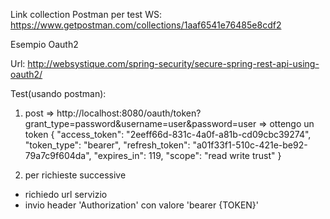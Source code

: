 Link collection Postman per test WS:
https://www.getpostman.com/collections/1aaf6541e76485e8cdf2


Esempio Oauth2

Url:
http://websystique.com/spring-security/secure-spring-rest-api-using-oauth2/

Test(usando postman):
1. post => http://localhost:8080/oauth/token?grant_type=password&username=user&password=user
 => ottengo un token
	 {
	    "access_token": "2eeff66d-831c-4a0f-a81b-cd09cbc39274",
	    "token_type": "bearer",
	    "refresh_token": "a01f33f1-510c-421e-be92-79a7c9f604da",
	    "expires_in": 119,
	    "scope": "read write trust"
	}
	
2. per richieste successive
 - richiedo url servizio
 - invio header 'Authorization' con valore 'bearer {TOKEN}'
 